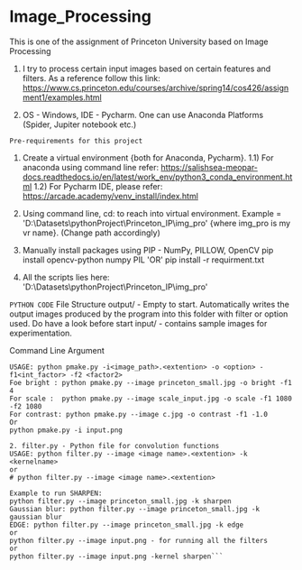 # Image_Processing 
This is one of the assignment of Princeton University based on Image Processing

1) I try to process certain input images based on certain features and filters. As a reference follow this link:                
https://www.cs.princeton.edu/courses/archive/spring14/cos426/assignment1/examples.html

2) OS - Windows, IDE - Pycharm. One can use Anaconda Platforms (Spider, Jupiter notebook etc.) 

``` Pre-requirements for this project ```
1) Create a virtual environment {both for Anaconda, Pycharm}. 
  1.1) For anaconda using command line refer: 
       https://salishsea-meopar-docs.readthedocs.io/en/latest/work_env/python3_conda_environment.html
  1.2) For Pycharm IDE, please refer:
       https://arcade.academy/venv_install/index.html

2) Using command line, cd: to reach into virtual environment. Example = 'D:\Datasets\pythonProject\Princeton_IP\img_pro' {where img_pro is my vr name}. (Change path accordingly)
4) Manually install packages using PIP - NumPy, PILLOW, OpenCV 
   pip install opencv-python numpy PIL 
   'OR' 
   pip install -r requirment.txt
5) All the scripts lies here: 'D:\Datasets\pythonProject\Princeton_IP\img_pro'

``` PYTHON CODE ```
File Structure
output/ - Empty to start. Automatically writes the output images produced by the program into this folder with filter or option used. Do have a look before start
input/ - contains sample images for experimentation. 

Command Line Argument
```1. pmake.py - Python file to run the functions like {bright, contrast, blur, scale}
USAGE: python pmake.py -i<image_path>.<extention> -o <option> -f1<int_factor> -f2 <factor2>
Foe bright : python pmake.py --image princeton_small.jpg -o bright -f1 4
For scale :  python pmake.py --image scale_input.jpg -o scale -f1 1080 -f2 1080 
For contrast: python pmake.py --image c.jpg -o contrast -f1 -1.0 
Or
python pmake.py -i input.png

2. filter.py - Python file for convolution functions
USAGE: python filter.py --image <image name>.<extention> -k <kernelname> 
or 
# python filter.py --image <image name>.<extention>

Example to run SHARPEN:
python filter.py --image princeton_small.jpg -k sharpen
Gaussian blur: python filter.py --image princeton_small.jpg -k gaussian blur
EDGE: python filter.py --image princeton_small.jpg -k edge
or
python filter.py --image input.png - for running all the filters
or
python filter.py --image input.png -kernel sharpen```
